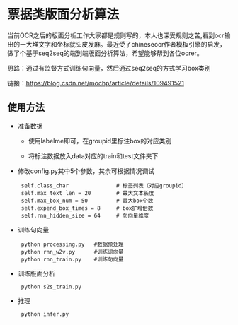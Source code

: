 
# 票据类版面分析算法


当前OCR之后的版面分析工作大家都是规则写的，本人也深受规则之苦,看到ocr输出的一大堆文字和坐标就头皮发麻。最近受了chineseocr作者模板引擎的启发，做了个基于seq2seq的端到端版面分析算法，希望能够帮到各位ocrer。

思路：通过有监督方式训练句向量，然后通过seq2seq的方式学习box类别

链接：https://blog.csdn.net/mochp/article/details/109491521


## 使用方法

   - 准备数据
     
     - 使用labelme即可，在groupid里标注box的对应类别

     - 将标注数据放入data对应的train和test文件夹下

   - 修改config.py其中5个参数，其余可根据情况调试
     ```
      self.class_char               # 标签列表（对应groupid）
      self.max_text_len = 20        # 最大文本长度
      self.max_box_num = 50         # 最大box个数
      self.expend_box_times = 8     # box扩增倍数
      self.rnn_hidden_size = 64     # 句向量维度
     ```
        
   - 训练句向量
     
     ```
      python processing.py   #数据预处理
      python rnn_w2v.py      #训练词向量
      python rnn_train.py    #训练句向量
     ```
   - 训练版面分析
     ```
      python s2s_train.py

     ```
   - 推理
     ```
      python infer.py

     ```


